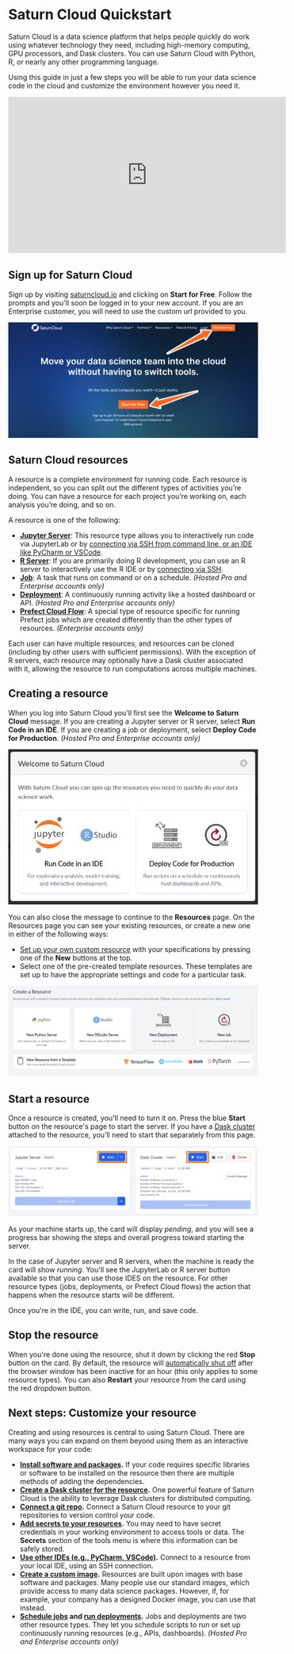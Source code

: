 # Saturn Cloud Quickstart

Saturn Cloud is a data science platform that helps people quickly do work using whatever technology they need, including high-memory computing, GPU processors, and Dask clusters. You can use Saturn Cloud with Python, R, or nearly any other programming language.

Using this guide in just a few steps you will be able to run your data science code in the cloud and customize the environment however you need it.

<div class="text-center py-3 row">
<div class="embed-responsive embed-responsive-16by9 col-md-10 offset-md-1 col-lg-8 offset-lg-2">
<iframe width="560" height="315" src="https://www.youtube.com/embed/qE0zhXouDSo" title="YouTube video player"
frameborder="0"
allow="accelerometer; autoplay; clipboard-write; encrypted-media; gyroscope; picture-in-picture"
allowfullscreen class="embed-responsive-item"></iframe>
</div>
</div>

## Sign up for Saturn Cloud

Sign up by visiting [saturncloud.io](https://www.saturncloud.io/s/) and clicking on **Start for Free**. Follow the prompts and you'll soon be logged in to your new account. If you are an Enterprise customer, you will need to use the custom url provided to you.

![Saturn Cloud homepage with arrows pointing to "Start for Free"](/images/docs/homepage_signup_arrows_new.png "doc-image")

## Saturn Cloud resources

A resource is a complete environment for running code. Each resource is independent, so you can split out the different types of activities you’re doing. You can have a resource for each project you’re working on, each analysis you’re doing, and so on.

A resource is one of the following:

-   **[Jupyter Server](<docs/using-saturn-cloud/resources/jupyter-servers.md>)**: This resource type allows you to interactively run code via JupyterLab or by [connecting via SSH from command line, or an IDE like PyCharm or VSCode](<docs/using-saturn-cloud/ide_ssh.md>).
-   **[R Server](<docs/using-saturn-cloud/resources/rstudio-servers.md>)**: If you are primarily doing R development, you can use an R server to interactively use the R IDE or by [connecting via SSH](<docs/using-saturn-cloud/ide_ssh.md>).
-   **[Job](<docs/using-saturn-cloud/resources/jobs.md>)**: A task that runs on command or on a schedule. _(Hosted Pro and Enterprise accounts only)_
-   **[Deployment](<docs/using-saturn-cloud/resources/deployments.md>)**: A continuously running activity like a hosted dashboard or API. _(Hosted Pro and Enterprise accounts only)_
-   **[Prefect Cloud Flow](<docs/using-saturn-cloud/resources/prefect-cloud-flows.md>)**: A special type of resource specific for running Prefect jobs which are created differently than the other types of resources. _(Enterprise accounts only)_

Each user can have multiple resources, and resources can be cloned (including by other users with sufficient permissions). With the exception of R servers, each resource may optionally have a Dask cluster associated with it, allowing the resource to run computations across multiple machines.

## Creating a resource

When you log into Saturn Cloud you'll first see the **Welcome to Saturn Cloud** message. If you are creating a Jupyter server or R server, select **Run Code in an IDE**. If you are creating a job or deployment, select **Deploy Code for Production**. _(Hosted Pro and Enterprise accounts only)_

![Screenshot of the welcome message](/images/docs/welcome-message-popup.png "doc-image")

You can also close the message to continue to the **Resources** page. On the Resources page you can see your existing resources, or create a new one in either of the following ways:

-   [Set up your own custom resource](<docs/troubleshooting/resources-wont-start.md>) with your specifications by pressing one of the **New** buttons at the top.
-   Select one of the pre-created template resources. These templates are set up to have the appropriate settings and code for a particular task.

![Screenshot of the resource page](/images/docs/create-resource-buttons-new.png "doc-image")

## Start a resource

Once a resource is created, you'll need to turn it on. Press the blue **Start** button on the resource's page to start the server. If you have a [Dask cluster](<docs/using-saturn-cloud/create_dask_cluster.md>) attached to the resource, you’ll need to start that separately from this page.

![Screenshot of card in resource for Jupyter server with a rectangle around the start button](/images/docs/start_resource_button_rectangles_new.png "doc-image")

As your machine starts up, the card will display _pending_, and you will see a progress bar showing the steps and overall progress toward starting the server.

In the case of Jupyter server and R servers, when the machine is ready the card will show _running_. You'll see the JupyterLab or R server button available so that you can use those IDES on the resource. For other resource types (jobs, deployments, or Prefect Cloud flows) the action that happens when the resource starts will be different.

Once you're in the IDE, you can write, run, and save code.

## Stop the resource

When you're done using the resource, shut it down by clicking the red **Stop** button on the card. By default, the resource will [automatically shut off](<docs/using-saturn-cloud/autoshutoff.md>) after the browser window has been inactive for an hour (this only applies to some resource types). You can also **Restart** your resource from the card using the red dropdown button.

## Next steps: Customize your resource

Creating and using resources is central to using Saturn Cloud. There are many ways you can expand on them beyond using them as an interactive workspace for your code:

-   **[Install software and packages](<docs/using-saturn-cloud/install-packages.md>).** If your code requires specific libraries or software to be installed on the resource then there are multiple methods of adding the dependencies.
-   **[Create a Dask cluster for the resource](<docs/using-saturn-cloud/create_dask_cluster.md>).** One powerful feature of Saturn Cloud is the ability to leverage Dask clusters for distributed computing.
-   **[Connect a git repo](<docs/using-saturn-cloud/gitrepo.md>).** Connect a Saturn Cloud resource to your git repositories to version control your code.
-   **[Add secrets to your resources](<docs/using-saturn-cloud/secrets.md>).** You may need to have secret credentials in your working environment to access tools or data. The **Secrets** section of the tools menu is where this information can be safely stored.
-   **[Use other IDEs (e.g., PyCharm, VSCode)](<docs/using-saturn-cloud/ide_ssh.md>).** Connect to a resource from your local IDE, using an SSH connection.
-   **[Create a custom image](<docs/using-saturn-cloud/manage-images/build-images/create-images.md>).** Resources are built upon images with base software and packages. Many people use our standard images, which provide access to many data science packages. However, if, for example, your company has a designed Docker image, you can use that instead.
-   **[Schedule jobs](<docs/using-saturn-cloud/resources/jobs.md>) and [run deployments](<docs/using-saturn-cloud/resources/deployments.md>).** Jobs and deployments are two other resource types. They let you schedule scripts to run or set up continuously running resources (e.g., APIs, dashboards). _(Hosted Pro and Enterprise accounts only)_

